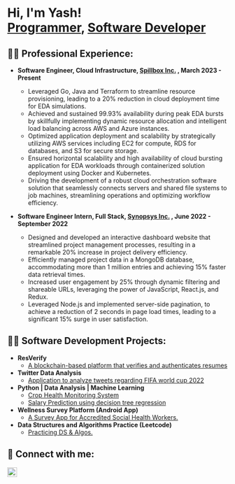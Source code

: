 <h1>Hi, I'm Yash! <br/><a href="https://github.com/YashCGandhi/">Programmer</a>, <a href="https://www.linkedin.com/in/yash-chinmay-gandhi/">Software Developer</a> 


<h2>👨‍💻 Professional Experience:</h2>

- <b>Software Engineer, Cloud Infrastructure, <a href="https://spillbox.io/"> Spillbox Inc.</a> , March 2023 - Present </b>
  - Leveraged Go, Java and Terraform to streamline resource provisioning, leading to a 20% reduction in cloud deployment time for EDA simulations.
  - Achieved and sustained 99.93% availability during peak EDA bursts by skillfully implementing dynamic resource allocation and intelligent load balancing across AWS and Azure instances.
  - Optimized application deployment and scalability by strategically utilizing AWS services including EC2 for compute, RDS for databases, and S3 for secure storage.
  - Ensured horizontal scalability and high availability of cloud bursting application for EDA workloads through containerized solution deployment using Docker and Kubernetes.
  - Driving the development of a robust cloud orchestration software solution that seamlessly connects servers and shared file systems to job machines, streamlining operations and optimizing workflow efficiency.
  
- <b>Software Engineer Intern, Full Stack, <a href="https://www.synopsys.com/"> Synopsys Inc.</a> , June 2022 - September 2022 </b>
  - Designed and developed an interactive dashboard website that streamlined project management processes, resulting in a remarkable 20% increase in project delivery efficiency.
  - Efficiently managed project data in a MongoDB database, accommodating more than 1 million entries and achieving 15% faster data retrieval times.
  - Increased user engagement by 25% through dynamic filtering and shareable URLs, leveraging the power of JavaScript, React.js, and Redux.
  - Leveraged Node.js and implemented server-side pagination, to achieve a reduction of 2 seconds in page load times, leading to a significant 15% surge in user satisfaction.

  
<h2>👨‍💻 Software Development Projects:</h2>

- <b>ResVerify</b>
  - [A blockchain-based platform that verifies and authenticates resumes](https://github.com/YashCGandhi/ResVerify-Frontend) 
- <b>Twitter Data Analysis</b>
  - [Application to analyze tweets regarding FIFA world cup 2022](https://github.com/YashCGandhi/TwitterDataAnalysis/)
- <b>Python | Data Analysis | Machine Learning</b>
    - [Crop Health Monitoring System](https://github.com/YashCGandhi/Crop-Monitoring-System)
    - [Salary Prediction using decision tree regression](https://github.com/YashCGandhi/Salary-Prediction-using-Decision-Tree-Regression/)
- <b>Wellness Survey Platform (Android App)</b>
  - [A Survey App for Accredited Social Health Workers.](https://github.com/YashCGandhi/AarogyaPatrika/) 
- <b>Data Structures and Algorithms Practice (Leetcode)</b>
  - [Practicing  DS & Algos.](https://github.com/YashCGandhi/InterviewPrep/)  
<h2> 🤳 Connect with me:</h2>

[<img align="left" alt="JoshMadakor | LinkedIn" width="22px" src="https://cdn.jsdelivr.net/npm/simple-icons@v3/icons/linkedin.svg" />][linkedin]

[linkedin]: https://www.linkedin.com/in/yash-chinmay-gandhi/

<!--
**joshmadakor1/joshmadakor1** is a ✨ _special_ ✨ repository because its `README.md` (this file) appears on your GitHub profile.

Here are some ideas to get you started:

- 🔭 I’m currently working on ...
- 🌱 I’m currently learning ...
- 👯 I’m looking to collaborate on ...
- 🤔 I’m looking for help with ...
- 💬 Ask me about ...
- 📫 How to reach me: ...
- 😄 Pronouns: ...
- ⚡ Fun fact: ...
-->
